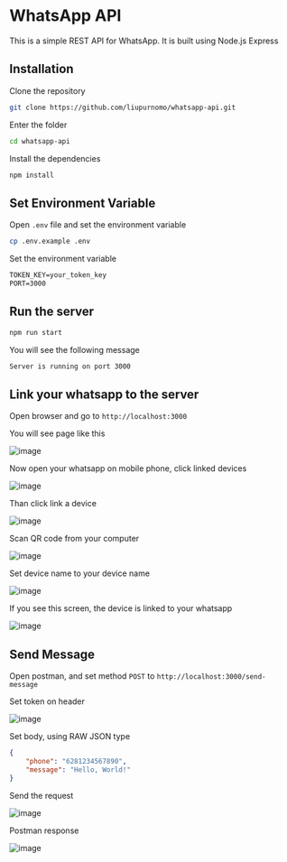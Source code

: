 # WhatsApp API

This is a simple REST API for WhatsApp. It is built using Node.js Express

## Installation

Clone the repository

```bash
git clone https://github.com/liupurnomo/whatsapp-api.git
```
Enter the folder

```bash
cd whatsapp-api
```
Install the dependencies

```bash
npm install
```

## Set Environment Variable

Open `.env` file and set the environment variable

```bash
cp .env.example .env
```

Set the environment variable

```markdown
TOKEN_KEY=your_token_key
PORT=3000
```

## Run the server

```bash
npm run start
```
You will see the following message

```bash
Server is running on port 3000
```

## Link your whatsapp to the server

Open browser and go to `http://localhost:3000`

You will see page like this

![image](public/images/index_page.png)

Now open your whatsapp on mobile phone, click linked devices

![image](public/images/linked_devices_menu.png)

Than click link a device

![image](public/images/link_a_device.png)

Scan QR code from your computer

![image](public/images/scan_qrcode.png)

Set device name to your device name

![image](public/images/set_device_name.png)

If you see this screen, the device is linked to your whatsapp

![image](public/images/active_device.png)

## Send Message

Open postman, and set method `POST` to `http://localhost:3000/send-message`

Set token on header

![image](public/images/postman_headers.png)

Set body, using RAW JSON type

```json
{
    "phone": "6281234567890",
    "message": "Hello, World!"
}
```

Send the request

![image](public/images/postman_body.png)

Postman response 

![image](public/images/postman_success_response.png)